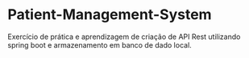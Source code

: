 ﻿# Patient-Management-System

Exercício de prática e aprendizagem de criação de API Rest utilizando spring boot e armazenamento em banco de dado local.

